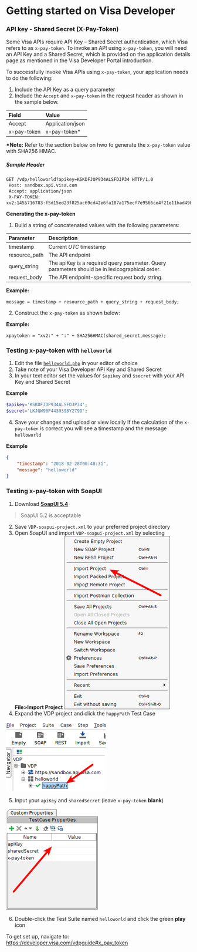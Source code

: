 # Getting started on Visa Developer
### API key - Shared Secret (X-Pay-Token)

Some Visa APIs require API Key – Shared Secret authentication, which Visa refers to as `x-pay-token`. To invoke an API using `x-pay-token`, you will need an API Key and a Shared Secret, which is provided on the application details page as mentioned in the Visa Developer Portal introduction.

To successfully invoke Visa APIs using `x-pay-token`, your application needs to do the following:

1. Include the API Key as a query parameter
2. Include the `Accept` and `x-pay-token` in the request header as shown in the sample below.

|Field   |Value   |
|:-------|:-------|
|Accept  |Application/json|
|x-pay-token|x-pay-token*|

**\*Note:** Refer to the section below on hwo to generate the `x-pay-token` value with SHA256 HMAC.

##### Sample Header #####
```
GET /vdp/helloworld?apikey=KSKDFJOP934ALSFDJP34 HTTP/1.0 
 Host: sandbox.api.visa.com
 Accept: application/json
 X-PAY-TOKEN: xv2:1455716783:f5d15ed23f825ac69cd42e6fa187a175ecf7e9566ce4f21e11bad49bed4cc363
 ```


**<a name="xpaygen"></a>Generating the x-pay-token**

1. Build a string of concatenated values with the following parameters:

|Parameter     |Description     |
|:-------------|:---------------|
|timestamp     |Current *UTC* timestamp|
|resource_path |The API endpoint    |
|query_string  |The apiKey is a required query parameter.  Query parameters should be in lexicographical order.|
|request_body  |The API endpoint-specific request body string.|

**<a name="mssg"></a>Example:**
```
message = timestamp + resource_path + query_string + request_body;
```
2. Construct the `x-pay-token` as shown below:

**<a name="xp"></a>Example:**
```
xpaytoken = "xv2:" + ":" + SHA256HMAC(shared_secret,message);
```
### <a name="hwphp"></a>Testing x-pay-token with `helloworld` ###
1. Edit the file [`helloworld.php`](helloworld.php) in your editor of choice
2. Take note of your Visa Developer API Key and Shared Secret
3. In your text editor set the values for `$apikey` and `$secret` with your API Key and Shared Secret

**Example**
```PHP
$apikey='KSKDFJOP934ALSFDJP34';
$secret='LKJQW90P4439398Y279O';
```

4. Save your changes and upload or view locally
If the calculation of the `x-pay-token` is correct you will see a timestamp and the message `helloworld`

**Example**
```json
{
    "timestamp": "2018-02-28T00:48:31",
    "message": "helloworld"
}
```

### <a name="sui"></a>Testing x-pay-token with SoapUI ###
1. Download [**SoapUI 5.4**](https://www.soapui.org/downloads/soapui/soapui-os-older-versions.html)
> SoapUI 5.2 is acceptable
2. Save `VDP-soapui-project.xml` to your preferred project directory
3. Open SoapUI and import `VDP-soapui-project.xml` by selecting **File>Import Project**
![alt text](images/Menu_006_arw.png "File>Import Project")
4. Expand the VDP project and click the `happyPath` Test Case

![alt text](images/Selection_005_arw.png "Test Case happyPath")

5. Input your `apiKey` and `sharedSecret` (leave `x-pay-token` **blank**)

![alt text](images/Selection_003_arw.png "apiKey and sharedSecret")

6. Double-click the Test Suite named `helloworld` and click the green **play** icon

To get set up, navigate to:
https://developer.visa.com/vdpguide#x_pay_token
